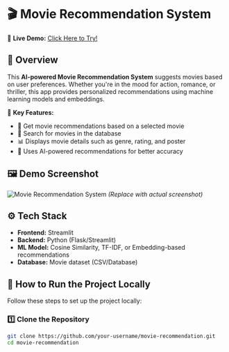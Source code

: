 # 🎬 Movie Recommendation System  

🚀 **Live Demo:** [Click Here to Try!](https://movie-recommendation-modified.streamlit.app/)  

## 📌 Overview  
This **AI-powered Movie Recommendation System** suggests movies based on user preferences. Whether you're in the mood for action, romance, or thriller, this app provides personalized recommendations using machine learning models and embeddings.  

🔹 **Key Features:**  
- 🎥 Get movie recommendations based on a selected movie  
- 🔎 Search for movies in the database  
- 📊 Displays movie details such as genre, rating, and poster  
- 🤖 Uses AI-powered recommendations for better accuracy  

## 🖼️ Demo Screenshot  
![Movie Recommendation System](https://drive.google.com/file/d/1Tyzyn5uVdMiEBgTmQDhyCsCWl3ornUCt/view?usp=drive_link) *(Replace with actual screenshot)*  

## ⚙️ Tech Stack  
- **Frontend:** Streamlit  
- **Backend:** Python (Flask/Streamlit)  
- **ML Model:** Cosine Similarity, TF-IDF, or Embedding-based recommendations  
- **Database:** Movie dataset (CSV/Database)  

## 🚀 How to Run the Project Locally  
Follow these steps to set up the project locally:  

### 1️⃣ **Clone the Repository**  
```bash
git clone https://github.com/your-username/movie-recommendation.git
cd movie-recommendation
